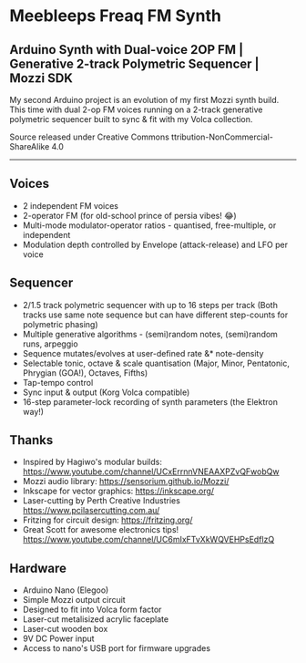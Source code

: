 # Meebleeps Freaq FM Synth
## Arduino Synth with Dual-voice 2OP FM | Generative 2-track Polymetric Sequencer | Mozzi SDK

My second Arduino project is an evolution of my first Mozzi synth build.  This time with dual 2-op FM voices running on a 2-track generative polymetric sequencer built to sync & fit with my Volca collection.

Source released under Creative Commons ttribution-NonCommercial-ShareAlike 4.0

***

## Voices

-   2 independent FM voices
-   2-operator FM (for old-school prince of persia vibes! 😂)
-   Multi-mode modulator-operator ratios - quantised, free-multiple, or independent
-   Modulation depth controlled by Envelope (attack-release) and LFO per voice

## Sequencer

-   2/1.5 track polymetric sequencer with up to 16 steps per track (Both tracks use same note sequence but can have different step-counts for polymetric phasing)
-   Multiple generative algorithms - (semi)random notes, (semi)random runs, arpeggio
-   Sequence mutates/evolves at user-defined rate &* note-density
-   Selectable tonic, octave & scale quantisation (Major, Minor, Pentatonic, Phrygian (GOA!), Octaves, Fifths)
-   Tap-tempo control
-   Sync input & output (Korg Volca compatible) 
-   16-step parameter-lock recording of synth parameters (the Elektron way!)

## Thanks

-   Inspired by Hagiwo's modular builds: https://www.youtube.com/channel/UCxErrnnVNEAAXPZvQFwobQw 
-   Mozzi audio library: https://sensorium.github.io/Mozzi/ 
-   Inkscape for vector graphics: https://inkscape.org/ 
-   Laser-cutting by Perth Creative Industries https://www.pcilasercutting.com.au/
-   Fritzing for circuit design: https://fritzing.org/ 
-   Great Scott for awesome electronics tips! https://www.youtube.com/channel/UC6mIxFTvXkWQVEHPsEdflzQ

## Hardware 
-   Arduino Nano (Elegoo) 
-   Simple Mozzi output circuit 
-   Designed to fit into Volca form factor 
-   Laser-cut metalisized acrylic faceplate 
-   Laser-cut wooden box 
-   9V DC Power input 
-   Access to nano's USB port for firmware upgrades 

